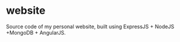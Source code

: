# website
 Source code of my personal website, built using ExpressJS + NodeJS +MongoDB + AngularJS.
